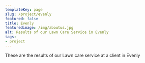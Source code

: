```yaml
---
templateKey: page
slug: /project/evenly
featured: false
title: Evenly
featuredimage: /img/aboutus.jpg
alt: Results of our Lawn Care Service in Evenly
tags:
- project
---
```

These are the results of our Lawn care service at a client in Evenly


